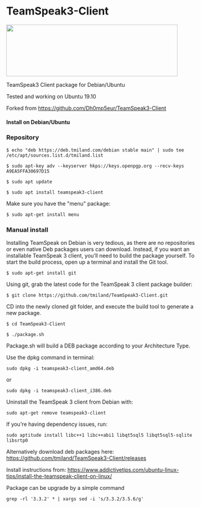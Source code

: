 TeamSpeak3-Client
=================

<img src="https://www.teamspeak.com/user/themes/teamspeak/images/brand/InLine_BlueLight.svg" height="137" width="455">

TeamSpeak3 Client package for Debian/Ubuntu

Tested and working on Ubuntu 19.10

Forked from https://github.com/Dh0mp5eur/TeamSpeak3-Client

#### Install on Debian/Ubuntu

### Repository

```shell
$ echo "deb https://deb.tmiland.com/debian stable main" | sudo tee /etc/apt/sources.list.d/tmiland.list
```

```shell
$ sudo apt-key adv --keyserver hkps://keys.openpgp.org --recv-keys A9EA5FFA30697D15
```

```shell
$ sudo apt update
```

```shell
$ sudo apt install teamspeak3-client
```

Make sure you have the "menu" package:

```shell
$ sudo apt-get install menu
```
### Manual install

Installing TeamSpeak on Debian is very tedious, as there are no repositories or even native Deb packages users can download. Instead, if you want an installable TeamSpeak 3 client, you’ll need to build the package yourself. To start the build process, open up a terminal and install the Git tool.

```shell
$ sudo apt-get install git
```

Using git, grab the latest code for the TeamSpeak 3 client package builder:

```shell
$ git clone https://github.com/tmiland/TeamSpeak3-Client.git
```

CD into the newly cloned git folder, and execute the build tool to generate a new package.

```shell
$ cd TeamSpeak3-Client
```

```shell
$ ./package.sh
```

Package.sh will build a DEB package according to your Architecture Type.

Use the dpkg command in terminal:

```shell
sudo dpkg -i teamspeak3-client_amd64.deb
```

or

```shell
sudo dpkg -i teamspeak3-client_i386.deb
```

Uninstall the TeamSpeak 3 client from Debian with:

```shell
sudo apt-get remove teamspeak3-client
```

If you're having dependency issues, run:

```shell
sudo aptitude install libc++1 libc++abi1 libqt5sql5 libqt5sql5-sqlite libsrtp0
```

Alternatively download deb packages here: https://github.com/tmiland/TeamSpeak3-Client/releases

Install instructions from: https://www.addictivetips.com/ubuntu-linux-tips/install-the-teamspeak-client-on-linux/

Package can be upgrade by a simple command 

```shell
grep -rl '3.3.2' * | xargs sed -i 's/3.3.2/3.5.6/g'
```
